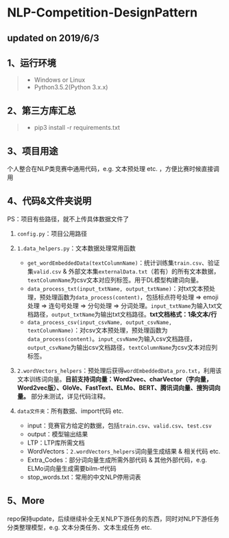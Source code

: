 # NLP-Competition-DesignPattern

## updated on 2019/6/3

## 1、运行环境
> * Windows or Linux
> * Python3.5.2(Python 3.x.x)

## 2、第三方库汇总
>* pip3 install -r requirements.txt

## 3、项目用途
个人整合在NLP类竞赛中通用代码，e.g. 文本预处理 etc. ，方便比赛时候直接调用

## 4、代码&文件夹说明
PS：项目有些路径，就不上传具体数据文件了

1. `config.py`：项目公用路径

2. `1.data_helpers.py`：文本数据处理常用函数
	* `get_wordEmbeddedData(textColumnName)`：统计训练集`train.csv`、验证集`valid.csv` & 外部文本集`externalData.txt`（若有）的所有文本数据，`textColumnName`为csv文本对应列标签。用于DL模型构建词向量。
	* `data_process_txt(input_txtName, output_txtName)`：对txt文本预处理，预处理函数为`data_process(content)`，包括标点符号处理 => emoji处理 => 连句号处理 => 分句处理 => 分词处理。`input_txtName`为输入txt文档路径，`output_txtName`为输出txt文档路径。**txt文档格式：1条文本/行**
	* `data_process_csv(input_csvName, output_csvName, textColumnName)`：对csv文本预处理，预处理函数为`data_process(content)`。`input_csvName`为输入csv文档路径，`output_csvName`为输出csv文档路径，`textColumnName`为csv文本对应列标签。

3. `2.wordVectors_helpers`：预处理后获得`wordEmbeddedData_pro.txt`，利用该文本训练词向量。**目前支持词向量：Word2vec、charVector（字向量，Word2vec版）、GloVe、FastText、ELMo、BERT、腾讯词向量、搜狗词向量。** 部分未测试，详见代码注释。

4. `data文件夹`：所有数据、import代码 etc.
	* input：竞赛官方给定的数据，包括`train.csv`、`valid.csv`、`test.csv`
	* output：模型输出结果
	* LTP：LTP库所需文档
	* WordVectors：`2.wordVectors_helpers`词向量生成结果 & 相关代码 etc.
	* Extra_Codes：部分词向量生成所需外部代码 & 其他外部代码，e.g. ELMo词向量生成需要bilm-tf代码
	* stop_words.txt：常用的中文NLP停用词表

## 5、More
repo保持update，后续继续补全无关NLP下游任务的东西，同时对NLP下游任务分类整理模型，e.g. 文本分类任务、文本生成任务 etc.
